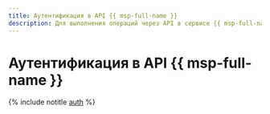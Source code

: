 ```yaml
---
title: Аутентификация в API {{ msp-full-name }}
description: Для выполнения операций через API в сервисе {{ msp-full-name }} необходимо получить IAM-токен для своего аккаунта.
---
```


# Аутентификация в API {{ msp-full-name }}

{% include notitle [auth](../../_includes/authentication.md) %}
